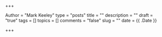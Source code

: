 +++

Author = "Mark Keeley"
type = "posts"
title = ""
description = ""
draft = "true"
tags = []
topics = []
comments = "false"
slug = ""
date = {{ .Date }}

+++
